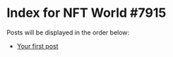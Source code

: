 # Index for NFT World #7915
Posts will be displayed in the order below:

- [Your first post](./001-first.md)

